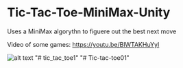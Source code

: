 # Tic-Tac-Toe-MiniMax-Unity
Uses a MiniMax algorythn to figuere out the best next move

Video of some games: https://youtu.be/BlWTAKHuYyI

![alt text](https://cdn.discordapp.com/attachments/519458344805728258/682405607562674184/unknown.png)
"# tic_tac_toe1" 
"# Tic-tac-toe01" 
